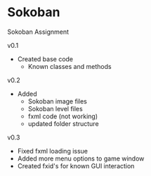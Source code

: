 # Sokoban
Sokoban Assignment


v0.1
- Created base code
  - Known classes and methods

v0.2
- Added
  - Sokoban image files
  - Sokoban level files
  - fxml code (not working)
  - updated folder structure
  
 v0.3
  - Fixed fxml loading issue
  - Added more menu options to game window
  - Created fxid's for known GUI interaction
